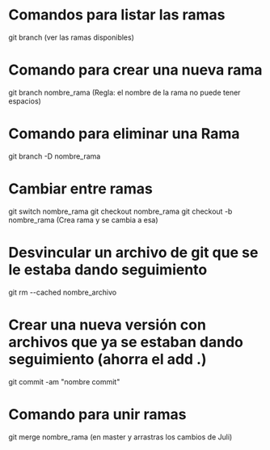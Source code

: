 # Comandos para listar las ramas

git branch (ver las ramas disponibles)

# Comando para crear una nueva rama

git branch nombre_rama (Regla: el nombre de la rama no puede tener espacios)

# Comando para eliminar una Rama

git branch -D nombre_rama

# Cambiar entre ramas

git switch nombre_rama
git checkout nombre_rama
git checkout -b nombre_rama (Crea rama y se cambia a esa)

# Desvincular un archivo de git que se le estaba dando seguimiento

git rm --cached nombre_archivo

# Crear una nueva versión con archivos que ya se estaban dando seguimiento (ahorra el add .)

git commit -am "nombre commit"

# Comando para unir ramas

git merge nombre_rama (en master y arrastras los cambios de Juli)
